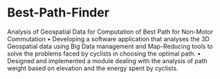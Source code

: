 # Best-Path-Finder
Analysis of Geospatial Data for Computation of Best Path for Non-Motor Commutation
•	Developing a software application that analyses the 3D Geospatial data using Big Data management and Map-Reducing tools to solve the problems faced by cyclists in choosing the optimal path.
•	Designed and implemented a module dealing with the analysis of path weight based on elevation and the energy spent by cyclists.

